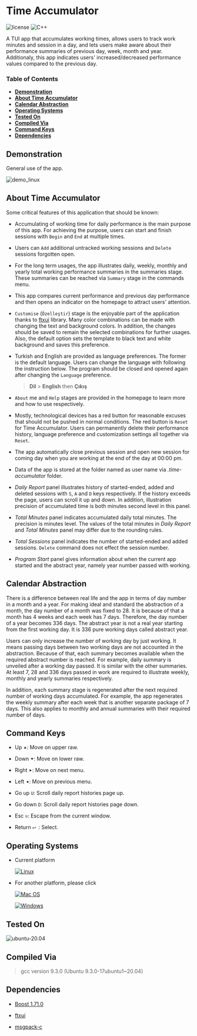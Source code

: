 # Time Accumulator

![license][badge.license]
![C++][badge.cpp]

[badge.license]: https://img.shields.io/github/license/asari555/TimeAccumulator_windows?color=brightgreen
[badge.cpp]: https://img.shields.io/badge/c++-%2300599C.svg?style=flat&logo=c%2B%2B&logoColor=white

A TUI app that accumulates working times, allows users to track work minutes and session in a day, and lets users make aware about their performance summaries of previous day, week, month and year. Additionaly, this app indicates users' increased/decreased performance values compared to the previous day.

### Table of Contents

+ **[Demonstration](#demonstration)**
+ **[About Time Accumulator](#about-time-accumulator)**
+ **[Calendar Abstraction](#calendar-abstraction)**
+ **[Operating Systems](#operating-systems)**
+ **[Tested On](#tested-on)**
+ **[Compiled Via](#compiled-via)**
+ **[Command Keys](#command-keys)**
+ **[Dependencies](#dependencies)**

## Demonstration 

General use of the app.

![demo_linux](./doc/demo_linux.gif)

## About Time Accumulator

Some critical features of this application that should be known:

+ Accumulating of working time for daily performance is the main purpose of this app. For achieving the purpose, users can start and finish sessions with `Begin` and `End` at multiple times.

+ Users can `Add` additional untracked working sessions and `Delete` sessions forgotten open.

+ For the long term usages, the app illustrates daily, weekly, monthly and yearly total working performance summaries in the summaries stage. These summaries can be reached via `Summary` stage in the commands menu. 

+ This app compares current performance and previous day performance and then opens an indicator on the homepage to attract users' attention.

+ `Customise` (`Özelleştir`) stage is the enjoyable part of the application thanks to [ftxui](https://github.com/ArthurSonzogni/FTXUI) library. Many color combinations can be made with changing the text and background colors. In addition, the changes should be saved to remain the selected combinations for further usages. Also, the default option sets the template to black text and white background and saves this preference.

+ Turkish and English are provided as language preferences. The former is the default language. Users can change the language with following the instruction below. The program should be closed and opened again after changing the `Language` preference.

    > **Dil** > **English**	then	**Çıkış**

+ `About` me and `Help` stages are provided in the homepage to learn more and how to use respectively.

+ Mostly, technological devices has a red button for reasonable excuses that should not be pushed in normal conditions. The red button is `Reset` for Time Accumulator. Users can permanently delete their performance history, language preference and customization settings all together via `Reset`.

+ The app automatically close previous session and open new session for coming day when you are working at the end of the day at 00:00 pm.

+ Data of the app is stored at the folder named as user name via *.time-accumulator* folder.

+ *Daily Report* panel illustrates history of started-ended, added and deleted sessions with `S`, `A` and `D` keys respectively. If the history exceeds the page, users can scroll it up and down. In addition, illustration precision of accumulated time is both minutes second level in this panel.

+ *Total Minutes* panel indicates accumulated daily total minutes. The precision is minutes level. The values of the total minutes in *Daily Report* and *Total Minutes* panel may differ due to the rounding rules. 

+ *Total Sessions* panel indicates the number of started-ended and added sessions. `Delete` command does not effect the session number. 

+ *Program Start* panel gives information about when the current app started and the abstract year, namely year number passed with working. 

## Calendar Abstraction

There is a difference between real life and the app in terms of day number in a month and a year. For making ideal and standard the abstraction of a month, the day number of a month was fixed to 28. It is because of that a month has 4 weeks and each week has 7 days. Therefore, the day number of a year becomes 336 days. The abstract year is not a real year starting from the first working day. It is 336 pure working days called abstract year.

Users can only increase the number of working day by just working. It means passing days between two working days are not accounted in the abstraction. Because of that, each summary becomes available when the required abstract number is reached. For example, daily summary is unveiled after a working day passed. It is similar with the other summaries. At least 7, 28 and 336 days passed in work are required to illustrate weekly, monthly and yearly summaries respectively.

In addition, each summary stage is regenerated after the next required number of working days accumulated. For example, the app regenerates the weekly summary after each week that is another separate package of 7 days. This also applies to monthly and annual summaries with their required number of days.

## Command Keys

+ Up `⯅`: Move on upper raw.

+ Down `⯆`: Move on lower raw.

+ Right `⯈`: Move on next menu.

+ Left `⯇`: Move on previous menu.

+ Go up `U`: Scroll daily report histories page up.

+ Go down `D`: Scroll daily report histories page down.

+ Esc `⎋`: Escape from the current window.

+ Return `⮠ `: Select.

## Operating Systems

+ Current platform

    [![Linux](https://img.shields.io/badge/Linux-FCC624?style=flat&logo=linux&logoColor=black)](https://github.com/asari555/TimeAccumulator)

+ For another platform, please click
    
	[![Mac OS](https://img.shields.io/badge/mac%20os-gray?style=flat&logo=macos&logoColor=F0F0F0)](https://github.com/asari555/TimeAccumulator_macos)

    [![Windows](https://img.shields.io/badge/Windows-0078D6?style=flat&logo=windows&logoColor=white)](https://github.com/asari555/TimeAccumulator_windows)

## Tested On

![ubuntu-20.04](https://img.shields.io/badge/ubuntu-20.04-brightgreen.svg)

## Compiled Via

> gcc version 9.3.0 (Ubuntu 9.3.0-17ubuntu1~20.04)

## Dependencies

+ [Boost 1.71.0](https://www.boost.org/doc/libs/1_71_0/more/getting_started/windows.html)

+ [ftxui](https://github.com/ArthurSonzogni/FTXUI)

+ [msgpack-c](https://github.com/msgpack/msgpack-c/tree/cpp_master)


